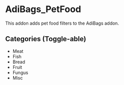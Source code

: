 # AdiBags_PetFood

This addon adds pet food filters to the AdiBags addon.

## Categories (Toggle-able)

 - Meat
 - Fish
 - Bread
 - Fruit
 - Fungus
 - Misc

